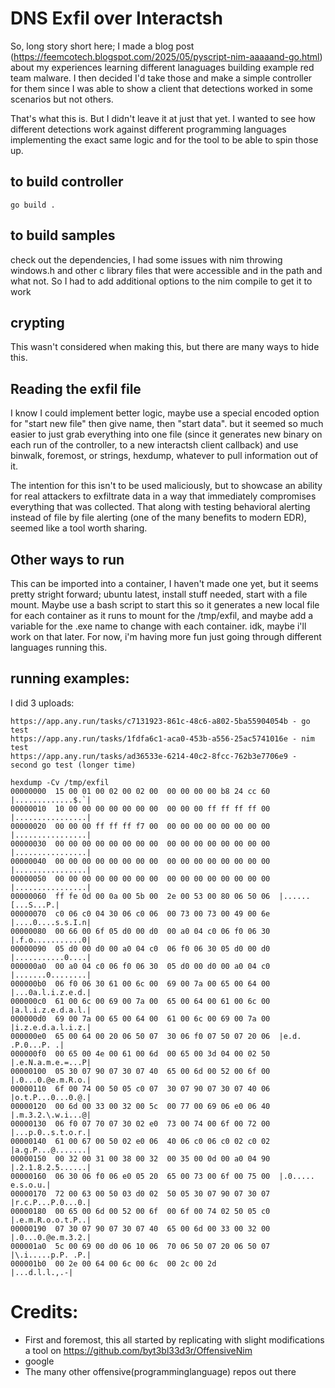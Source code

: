 # DNS Exfil over Interactsh
So, long story short here; I made a blog post (https://feemcotech.blogspot.com/2025/05/pyscript-nim-aaaaand-go.html) about my experiences learning different lanaguages building example red team malware. I then decided I'd take those and make a simple controller for them since I was able to show a client that detections worked in some scenarios but not others. 

That's what this is. But I didn't leave it at just that yet. I wanted to see how different detections work against different programming languages implementing the exact same logic and for the tool to be able to spin those up.

## to build controller
```
go build .
```

## to build samples
check out the dependencies, I had some issues with nim throwing windows.h and other c library files that were accessible and in the path and what not. So I had to add additional options to the nim compile to get it to work

## crypting
This wasn't considered when making this, but there are many ways to hide this.

## Reading the exfil file
I know I could implement better logic, maybe use a special encoded option for "start new file" then give name, then "start data". but it seemed so much easier to just grab everything into one file (since it generates new binary on each run of the controller, to a new interactsh client callback) and use binwalk, foremost, or strings, hexdump, whatever to pull information out of it. 

The intention for this isn't to be used maliciously, but to showcase an ability for real attackers to exfiltrate data in a way that immediately compromises everything that was collected. That along with testing behavioral alerting instead of file by file alerting (one of the many benefits to modern EDR), seemed like a tool worth sharing.

## Other ways to run
This can be imported into a container, I haven't made one yet, but it seems pretty stright forward; ubuntu latest, install stuff needed, start with a file mount. Maybe use a bash script to start this so it generates a new local file for each container as it runs to mount for the /tmp/exfil, and maybe add a variable for the .exe name to change with each container. idk, maybe i'll work on that later. For now, i'm having more fun just going through different languages running this. 

## running examples:
I did 3 uploads:
```
https://app.any.run/tasks/c7131923-861c-48c6-a802-5ba55904054b - go test
https://app.any.run/tasks/1fdfa6c1-aca0-453b-a556-25ac5741016e - nim test
https://app.any.run/tasks/ad36533e-6214-40c2-8fcc-762b3e7706e9 - second go test (longer time)

hexdump -Cv /tmp/exfil
00000000  15 00 01 00 02 00 02 00  00 00 00 00 b8 24 cc 60  |.............$.`|
00000010  10 00 00 00 00 00 00 00  00 00 00 ff ff ff ff 00  |................|
00000020  00 00 00 ff ff ff f7 00  00 00 00 00 00 00 00 00  |................|
00000030  00 00 00 00 00 00 00 00  00 00 00 00 00 00 00 00  |................|
00000040  00 00 00 00 00 00 00 00  00 00 00 00 00 00 00 00  |................|
00000050  00 00 00 00 00 00 00 00  00 00 00 00 00 00 00 00  |................|
00000060  ff fe 0d 00 0a 00 5b 00  2e 00 53 00 80 06 50 06  |......[...S...P.|
00000070  c0 06 c0 04 30 06 c0 06  00 73 00 73 00 49 00 6e  |....0....s.s.I.n|
00000080  00 66 00 6f 05 d0 00 d0  00 a0 04 c0 06 f0 06 30  |.f.o...........0|
00000090  05 d0 00 d0 00 a0 04 c0  06 f0 06 30 05 d0 00 d0  |...........0....|
000000a0  00 a0 04 c0 06 f0 06 30  05 d0 00 d0 00 a0 04 c0  |.......0........|
000000b0  06 f0 06 30 61 00 6c 00  69 00 7a 00 65 00 64 00  |...0a.l.i.z.e.d.|
000000c0  61 00 6c 00 69 00 7a 00  65 00 64 00 61 00 6c 00  |a.l.i.z.e.d.a.l.|
000000d0  69 00 7a 00 65 00 64 00  61 00 6c 00 69 00 7a 00  |i.z.e.d.a.l.i.z.|
000000e0  65 00 64 00 20 06 50 07  30 06 f0 07 50 07 20 06  |e.d. .P.0...P. .|
000000f0  00 65 00 4e 00 61 00 6d  00 65 00 3d 04 00 02 50  |.e.N.a.m.e.=...P|
00000100  05 30 07 90 07 30 07 40  65 00 6d 00 52 00 6f 00  |.0...0.@e.m.R.o.|
00000110  6f 00 74 00 50 05 c0 07  30 07 90 07 30 07 40 06  |o.t.P...0...0.@.|
00000120  00 6d 00 33 00 32 00 5c  00 77 00 69 06 e0 06 40  |.m.3.2.\.w.i...@|
00000130  06 f0 07 70 07 30 02 e0  73 00 74 00 6f 00 72 00  |...p.0..s.t.o.r.|
00000140  61 00 67 00 50 02 e0 06  40 06 c0 06 c0 02 c0 02  |a.g.P...@.......|
00000150  00 32 00 31 00 38 00 32  00 35 00 0d 00 a0 04 90  |.2.1.8.2.5......|
00000160  06 30 06 f0 06 e0 05 20  65 00 73 00 6f 00 75 00  |.0..... e.s.o.u.|
00000170  72 00 63 00 50 03 d0 02  50 05 30 07 90 07 30 07  |r.c.P...P.0...0.|
00000180  00 65 00 6d 00 52 00 6f  00 6f 00 74 02 50 05 c0  |.e.m.R.o.o.t.P..|
00000190  07 30 07 90 07 30 07 40  65 00 6d 00 33 00 32 00  |.0...0.@e.m.3.2.|
000001a0  5c 00 69 00 d0 06 10 06  70 06 50 07 20 06 50 07  |\.i.....p.P. .P.|
000001b0  00 2e 00 64 00 6c 00 6c  00 2c 00 2d              |...d.l.l.,.-|
```

# Credits:
- First and foremost, this all started by replicating with slight modifications a tool on https://github.com/byt3bl33d3r/OffensiveNim
- google
- The many other offensive(programminglanguage) repos out there
